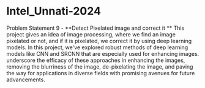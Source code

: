 # Intel_Unnati-2024
Problem Statement 9 - **Detect Pixelated image and correct it **
This project gives an idea of image processing, where we find an image pixelated or not, and if it is pixelated, we correct it by using deep learning models. In this project, we've explored robust methods of deep learning models like CNN and SRCNN that are especially used for enhancing images. underscore the efficacy of these approaches in enhancing the images, removing the blurriness of the image, de-pixelating the image, and paving the way for applications in diverse fields with promising avenues for future advancements.
